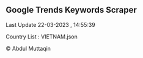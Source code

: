 

## Google Trends Keywords Scraper 
 
Last Update 22-03-2023 , 14:55:39

Country List :
VIETNAM.json



© Abdul Muttaqin 
